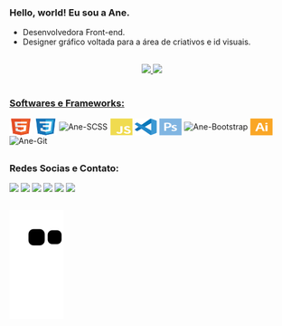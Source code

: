 ### Hello, world! Eu sou a Ane.

- Desenvolvedora Front-end.
- Designer gráfico voltada para a área de criativos e id visuais.
<br>



<!--Height normal: 180em.-->

<div align="center">
  <a href="https://github.com/anetelles">
  <img height="160em" src="https://github-readme-stats.vercel.app/api?username=anetelles&show_icons=true&theme=dracula&include_all_commits=true&count_private=true"/>
  <img height="160em" src="https://github-readme-stats.vercel.app/api/top-langs/?username=anetelles&layout=compact&langs_count=7&theme=dracula"/>
</div>

<div style="display: inline_block"><br>
  <h3> Softwares e Frameworks: </h3>
  <a href="https://github.com/anetelles?tab=repositories"><img align="center" alt="Ane-HTML" height="30" width="40" src="https://raw.githubusercontent.com/devicons/devicon/master/icons/html5/html5-original.svg"></a>
  <img align="center" alt="Ane-CSS" height="30" width="40" src="https://raw.githubusercontent.com/devicons/devicon/master/icons/css3/css3-original.svg">
  <img align="center" alt="Ane-SCSS" height="30" width="40" src="https://cdn.jsdelivr.net/gh/devicons/devicon/icons/sass/sass-original.svg">     
  <img align="center" alt="Ane-Js" height="30" width="40" src="https://raw.githubusercontent.com/devicons/devicon/master/icons/javascript/javascript-plain.svg">
  <img align="center" alt="Ane-VSCode" height="30" width="40" src="https://raw.githubusercontent.com/devicons/devicon/master/icons/vscode/vscode-original.svg">
  <img align="center" alt="Ane-Photoshop" height="30" width="40" src="https://raw.githubusercontent.com/devicons/devicon/master/icons/photoshop/photoshop-plain.svg">
  <img align="center" alt="Ane-Bootstrap" height="30" width="30" src="https://icongr.am/devicon/bootstrap-plain.svg?size=78&color=8a4ec6">
  <img align="center" alt="Ane-Illustrator" height="30" width="40" src="https://raw.githubusercontent.com/devicons/devicon/master/icons/illustrator/illustrator-plain.svg"> 
  <img align="center" alt="Ane-Git" height="30" width="30" src="https://cdn.jsdelivr.net/gh/devicons/devicon/icons/git/git-original.svg">
  
          
          
          
          
</div>

##

<div> 
  <h3>Redes Socias e Contato:</h3>
  <a href="https://www.instagram.com/anetelless" target="_blank"><img src="https://img.shields.io/badge/-Instagram-%23E4405F?style=for-the-badge&logo=instagram&logoColor=white" target="_blank"></a>
  <a href="https://www.linkedin.com/in/cristiane-telles-28a818231/" target="_blank"><img src="https://img.shields.io/badge/LinkedIn-0077B5?style=for-the-badge&logo=linkedin&logoColor=white" target="_blanck"></a>
  <a href="https://open.spotify.com/playlist/286Kcgvw8EiCKKhcxVbpJ3?si=abde714b342a4f2e" target="_blank"><img src=https://img.shields.io/badge/Spotify-1ED760?&style=for-the-badge&logo=spotify&logoColor=white target="_blank"></a>
  <a href="https://www.behance.net/cristianetelles" target="_blank"><img src="https://img.shields.io/badge/-Behance-blue?style=for-the-badge&logo=behance&logoColor=white" target="_blank"></a>
  <a href="https://pin.it/3R1iseJ" target="_blank"><img src="https://img.shields.io/badge/Pinterest-%23E60023.svg?&style=for-the-badge&logo=Pinterest&logoColor=white"target="_blank"></a> 
   <a href="protonmailto:anetellesprotonmail.com" target="_blank"><img src="https://img.shields.io/badge/ProtonMail-8B89CC?style=for-the-badge&logo=protonmail&logoColor=white"target="_blank"></a> 

  
  
</div>
  
## 
 
![Snake animation](https://github.com/anetelles/anetelles/blob/output/github-contribution-grid-snake.svg)
 
</div>
